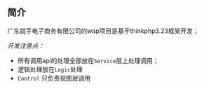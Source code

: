 ﻿## 简介

广东就手电子商务有限公司的wap项目是基于thinkphp3.23框架开发；

 *开发注意点：*

* 所有调用api的处理全部放在`Service`层上处理调用；
* 逻辑处理放在`Logic`处理
* `Control` 只负责视图层调用
